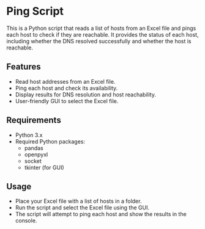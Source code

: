 # Ping Script

This is a Python script that reads a list of hosts from an Excel file and pings each host to check if they are reachable. It provides the status of each host, including whether the DNS resolved successfully and whether the host is reachable.

## Features

- Read host addresses from an Excel file.
- Ping each host and check its availability.
- Display results for DNS resolution and host reachability.
- User-friendly GUI to select the Excel file.

## Requirements

- Python 3.x
- Required Python packages:
  - pandas
  - openpyxl
  - socket
  - tkinter (for GUI)

## Usage
- Place your Excel file with a list of hosts in a folder.
- Run the script and select the Excel file using the GUI.
- The script will attempt to ping each host and show the results in the console.

